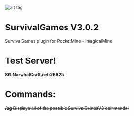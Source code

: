 ![alt tag](http://i.imgur.com/xEzMkd7.jpg)



# SurvivalGames  V3.0.2
SurvivalGames plugin for PocketMine - ImagicalMine 

# Test Server!
**SG.NarwhalCraft.net:26625**

# Commands:

~~**/sg** Displays all of the possible SurvivalGamesV3 commands!~~


